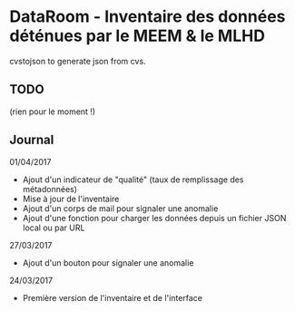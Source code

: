 # DataRoom - Inventaire des données déténues par le MEEM & le MLHD

cvstojson to generate json from cvs.

## TODO
(rien pour le moment !)

## Journal
01/04/2017
* Ajout d'un indicateur de "qualité" (taux de remplissage des métadonnées)
* Mise à jour de l'inventaire
* Ajout d'un corps de mail pour signaler une anomalie
* Ajout d'une fonction pour charger les données depuis un fichier JSON local ou par URL

27/03/2017
* Ajout d'un bouton pour signaler une anomalie

24/03/2017
* Première version de l'inventaire et de l'interface
